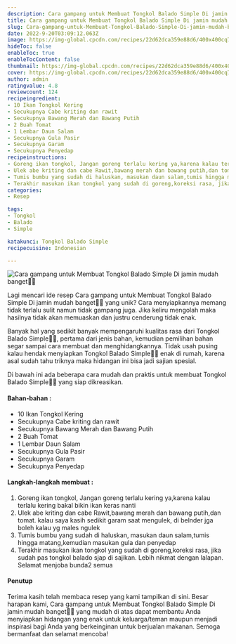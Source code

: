```yaml
---
description: Cara gampang untuk Membuat Tongkol Balado Simple Di jamin mudah banget"
title: Cara gampang untuk Membuat Tongkol Balado Simple Di jamin mudah banget
slug: Cara-gampang-untuk-Membuat-Tongkol-Balado-Simple-Di-jamin-mudah-banget
date: 2022-9-20T03:09:12.063Z
image: https://img-global.cpcdn.com/recipes/22d62dca359e88d6/400x400cq70/photo.jpg
hideToc: false
enableToc: true
enableTocContent: false
thumbnail: https://img-global.cpcdn.com/recipes/22d62dca359e88d6/400x400cq70/photo.jpg
cover: https://img-global.cpcdn.com/recipes/22d62dca359e88d6/400x400cq70/photo.jpg
author: admin
ratingvalue: 4.8
reviewcount: 124
recipeingredient:
- 10 Ikan Tongkol Kering
- Secukupnya Cabe kriting dan rawit
- Secukupnya Bawang Merah dan Bawang Putih
- 2 Buah Tomat
- 1 Lembar Daun Salam
- Secukupnya Gula Pasir
- Secukupnya Garam
- Secukupnya Penyedap
recipeinstructions:
- Goreng ikan tongkol, Jangan goreng terlalu kering ya,karena kalau terlalu kering bakal bikin ikan keras nanti
- Ulek abe kriting dan cabe Rawit,bawang merah dan bawang putih,dan tomat. kalau saya kasih sedikit garam saat mengulek, di belnder jga boleh kalau yg males ngulek
- Tumis bumbu yang sudah di haluskan, masukan daun salam,tumis hingga matang,kemudian masukan gula dan penyedap
- Terakhir masukan ikan tongkol yang sudah di goreng,koreksi rasa, jika sudah pas tongkol balado sjap di sajikan. Lebih nikmat dengan lalapan. Selamat menjoba bunda2 semua
categories:
- Resep

tags:
- Tongkol
- Balado
- Simple

katakunci: Tongkol Balado Simple
recipecuisine: Indonesian

---
```


![Cara gampang untuk Membuat Tongkol Balado Simple Di jamin mudah banget👩‍🍳](https://img-global.cpcdn.com/recipes/22d62dca359e88d6/400x400cq70/photo.jpg)

Lagi mencari ide resep Cara gampang untuk Membuat Tongkol Balado Simple Di jamin mudah banget👩‍🍳 yang unik? Cara menyiapkannya memang tidak terlalu sulit namun tidak gampang juga. Jika keliru mengolah maka hasilnya tidak akan memuaskan dan justru cenderung tidak enak.

Banyak hal yang sedikit banyak mempengaruhi kualitas rasa dari Tongkol Balado Simple👩‍🍳, pertama dari jenis bahan, kemudian pemilihan bahan segar sampai cara membuat dan menghidangkannya. Tidak usah pusing kalau hendak menyiapkan Tongkol Balado Simple👩‍🍳 enak di rumah, karena asal sudah tahu triknya maka hidangan ini bisa jadi sajian spesial.

Di bawah ini ada beberapa cara mudah dan praktis untuk membuat Tongkol Balado Simple👩‍🍳 yang siap dikreasikan.

<!--inarticleads1-->

#### Bahan-bahan :

- 10 Ikan Tongkol Kering
- Secukupnya Cabe kriting dan rawit
- Secukupnya Bawang Merah dan Bawang Putih
- 2 Buah Tomat
- 1 Lembar Daun Salam
- Secukupnya Gula Pasir
- Secukupnya Garam
- Secukupnya Penyedap

<!--inarticleads2-->

#### Langkah-langkah membuat :

1. Goreng ikan tongkol, Jangan goreng terlalu kering ya,karena kalau terlalu kering bakal bikin ikan keras nanti
1. Ulek abe kriting dan cabe Rawit,bawang merah dan bawang putih,dan tomat. kalau saya kasih sedikit garam saat mengulek, di belnder jga boleh kalau yg males ngulek
1. Tumis bumbu yang sudah di haluskan, masukan daun salam,tumis hingga matang,kemudian masukan gula dan penyedap
1. Terakhir masukan ikan tongkol yang sudah di goreng,koreksi rasa, jika sudah pas tongkol balado sjap di sajikan. Lebih nikmat dengan lalapan. Selamat menjoba bunda2 semua

#### Penutup

Terima kasih telah membaca resep yang kami tampilkan di sini. Besar harapan kami, Cara gampang untuk Membuat Tongkol Balado Simple Di jamin mudah banget👩‍🍳 yang mudah di atas dapat membantu Anda menyiapkan hidangan yang enak untuk keluarga/teman maupun menjadi inspirasi bagi Anda yang berkeinginan untuk berjualan makanan. Semoga bermanfaat dan selamat mencoba!